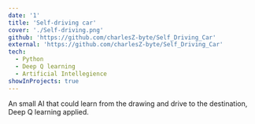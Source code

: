 ```yaml
---
date: '1'
title: 'Self-driving car'
cover: './Self-driving.png'
github: 'https://github.com/charlesZ-byte/Self_Driving_Car'
external: 'https://github.com/charlesZ-byte/Self_Driving_Car'
tech:
  - Python
  - Deep Q learning
  - Artificial Intellegience
showInProjects: true
---
```


An small AI that could learn from the drawing and drive to the destination, Deep Q learning applied.
